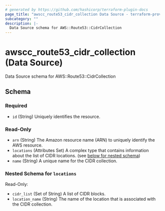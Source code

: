 ```yaml
---
# generated by https://github.com/hashicorp/terraform-plugin-docs
page_title: "awscc_route53_cidr_collection Data Source - terraform-provider-awscc"
subcategory: ""
description: |-
  Data Source schema for AWS::Route53::CidrCollection
---
```


# awscc_route53_cidr_collection (Data Source)

Data Source schema for AWS::Route53::CidrCollection



<!-- schema generated by tfplugindocs -->
## Schema

### Required

- `id` (String) Uniquely identifies the resource.

### Read-Only

- `arn` (String) The Amazon resource name (ARN) to uniquely identify the AWS resource.
- `locations` (Attributes Set) A complex type that contains information about the list of CIDR locations. (see [below for nested schema](#nestedatt--locations))
- `name` (String) A unique name for the CIDR collection.

<a id="nestedatt--locations"></a>
### Nested Schema for `locations`

Read-Only:

- `cidr_list` (Set of String) A list of CIDR blocks.
- `location_name` (String) The name of the location that is associated with the CIDR collection.


